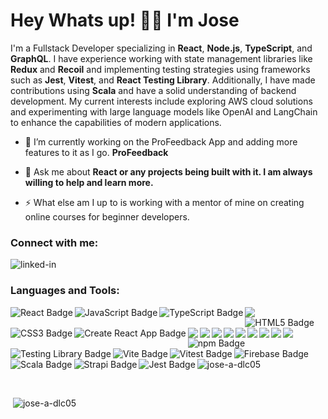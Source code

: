 <h1 align="left">Hey Whats up! 👋🏽 I'm Jose</h1>
<p align="left">I'm a Fullstack Developer specializing in <strong>React</strong>, <strong>Node.js</strong>, <strong>TypeScript</strong>, and <strong>GraphQL</strong>. I have experience working with state management libraries like <strong>Redux</strong> and <strong>Recoil</strong> and implementing testing strategies using frameworks such as <strong>Jest</strong>, <strong>Vitest</strong>, and <strong>React Testing Library</strong>. Additionally, I have made contributions using <strong>Scala</strong> and have a solid understanding of backend development. My current interests include exploring AWS cloud solutions and experimenting with large language models like OpenAI and LangChain to enhance the capabilities of modern applications.
<br></p>

- 🔭 I’m currently working on the ProFeedback App and adding more features to it as I go. **ProFeedback**

- 💬 Ask me about **React or any projects being built with it. I am always willing to help and learn more.**

- ⚡ What else am I up to is working with a mentor of mine on creating online courses for beginner developers.

### Connect with me:
[<img align="left" alt="linked-in" src="https://img.shields.io/badge/linkedin-%230077B5.svg?&style=for-the-badge&logo=linkedin&logoColor=white" />](https://www.linkedin.com/in/jose-a-dlc05)
<br/>

<h3 align="left">Languages and Tools:</h3>
<img align="left" src="https://img.shields.io/badge/React-61DAFB?logo=react&logoColor=000&style=flat-square" alt="React Badge">
<img align="left" src="https://img.shields.io/badge/JavaScript-F7DF1E?logo=javascript&logoColor=000&style=flat-square" alt="JavaScript Badge">
<img align="left" src="https://img.shields.io/badge/TypeScript-3178C6?logo=typescript&logoColor=fff&style=flat-square" alt="TypeScript Badge">
<img align="left" src="https://img.shields.io/badge/Node.js-339933?style=flat&logo=node.js&logoColor=white" />
<img align="left" src="https://img.shields.io/badge/HTML5-E34F26?logo=html5&logoColor=fff&style=flat-square" alt="HTML5 Badge">
<img align="left" src="https://img.shields.io/badge/CSS3-1572B6?logo=css3&logoColor=fff&style=flat-square" alt="CSS3 Badge">
<img align="left" src="https://img.shields.io/badge/Create%20React%20App-09D3AC?logo=createreactapp&logoColor=fff&style=flat-square" alt="Create React App Badge">
<img align="left" src="https://img.shields.io/badge/Sass-CC6699?style=flat&logo=sass&logoColor=white"/>
<img align="left" src="https://img.shields.io/badge/Bootstrap-7952B3?style=flat&logo=bootstrap&logoColor=white"/>
<img align="left" src="https://img.shields.io/badge/Redux-764ABC?style=flat&logo=redux&logoColor=white"/>
<img align="left" src="https://img.shields.io/badge/React_Router-CA4245?style=flat&logo=react-router&logoColor=white" />
<img align="left" src="https://img.shields.io/badge/Cypress-69D3A7?style=flat&logo=cypress&logoColor=white"/>
<img align="left" src="https://img.shields.io/badge/PostgreSQL-4169E1?style=flat&logo=postgresql&logoColor=white"/>
<img align="left" src="https://img.shields.io/badge/GraphQL-E10098?logo=graphql&logoColor=fff&style=flat-square"/>
<img align="left" src="https://img.shields.io/badge/Apollo%20GraphQL-311C87?logo=apollographql&logoColor=fff&style=flat-square"/>
<img align="left" src="https://img.shields.io/badge/Express-000?logo=express&logoColor=fff&style=flat-square"/>
<img align="left" src="https://img.shields.io/badge/npm-CB3837?logo=npm&logoColor=fff&style=flat-square" alt="npm Badge">
<img align="left" src="https://img.shields.io/badge/Testing%20Library-E33332?logo=testinglibrary&logoColor=fff&style=flat-square" alt="Testing Library Badge">
<img align="left" src="https://img.shields.io/badge/Vite-646CFF?logo=vite&logoColor=fff&style=flat-square" alt="Vite Badge">
<img align="left" src="https://img.shields.io/badge/Vitest-6E9F18?logo=vitest&logoColor=fff&style=flat-square" alt="Vitest Badge">
<img align="left" src="https://img.shields.io/badge/Firebase-DD2C00?logo=firebase&logoColor=fff&style=flat-square" alt="Firebase Badge">
<img align="left" src="https://img.shields.io/badge/Scala-DC322F?logo=scala&logoColor=fff&style=flat-square" alt="Scala Badge">
<img align="left" src="https://img.shields.io/badge/Strapi-4945FF?logo=strapi&logoColor=fff&style=flat-square" alt="Strapi Badge">
<img align="left" src="https://img.shields.io/badge/Jest-C21325?logo=jest&logoColor=fff&style=flat-square" alt="Jest Badge">
<br/>
<br/>
<br/>
<div></div>
<p><img src="https://github-readme-stats.vercel.app/api/top-langs?username=jose-a-dlc05&show_icons=true&locale=en&layout=compact" alt="jose-a-dlc05" /></p>
<br/>
<p>&nbsp;<img src="https://github-readme-stats.vercel.app/api?username=jose-a-dlc05&show_icons=true&locale=en" alt="jose-a-dlc05" /></p>

